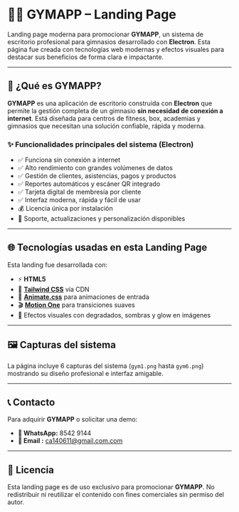 # 🏋️‍♂️ GYMAPP – Landing Page

Landing page moderna para promocionar **GYMAPP**, un sistema de escritorio profesional para gimnasios desarrollado con **Electron**. Esta página fue creada con tecnologías web modernas y efectos visuales para destacar sus beneficios de forma clara e impactante.

---

## 🚀 ¿Qué es GYMAPP?

**GYMAPP** es una aplicación de escritorio construida con **Electron** que permite la gestión completa de un gimnasio **sin necesidad de conexión a internet**. Está diseñada para centros de fitness, box, academias y gimnasios que necesitan una solución confiable, rápida y moderna.

### ✨ Funcionalidades principales del sistema (Electron)

- ✅ Funciona sin conexión a internet
- ✅ Alto rendimiento con grandes volúmenes de datos
- ✅ Gestión de clientes, asistencias, pagos y productos
- ✅ Reportes automáticos y escáner QR integrado
- ✅ Tarjeta digital de membresía por cliente
- ✅ Interfaz moderna, rápida y fácil de usar
- 💰 Licencia única por instalación
- 🔧 Soporte, actualizaciones y personalización disponibles

---

## 🌐 Tecnologías usadas en esta **Landing Page**

Esta landing fue desarrollada con:

- ⚡ **HTML5**
- 🎨 [**Tailwind CSS**](https://tailwindcss.com/) vía CDN
- 💫 [**Animate.css**](https://animate.style/) para animaciones de entrada
- 🎬 [**Motion One**](https://motion.dev/) para transiciones suaves
- 🌈 Efectos visuales con degradados, sombras y glow en imágenes

---

## 🖼 Capturas del sistema

La página incluye 6 capturas del sistema (`gym1.png` hasta `gym6.png`) mostrando su diseño profesional e interfaz amigable.

---

## 📞 Contacto

Para adquirir **GYMAPP** o solicitar una demo:

- **📱 WhatsApp:** 8542 9144
- **📩 Email :** ca140611@gmail.com.com 


---

## 📄 Licencia

Esta landing page es de uso exclusivo para promocionar **GYMAPP**. No redistribuir ni reutilizar el contenido con fines comerciales sin permiso del autor.
